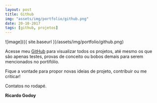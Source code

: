 ```yaml
---
layout: post
title: Github
img: "assets/img/portfolio/github.png"
date: 20-10-2017
tags: [github, projetos]
---
```


![image]({{ site.baseurl }}/assets/img/portfolio/github.png)

Acesse meu [GitHub](https://github.com/ricardofagodoy) para visualizar todos os projetos, até mesmo os que são apenas testes, provas de conceito ou bobos demais para serem mencionados no portifólio.

Fique a vontade para propor novas ideias de projeto, contribuir ou me criticar!

Contatos no rodapé.

<b>Ricardo Godoy</b>
